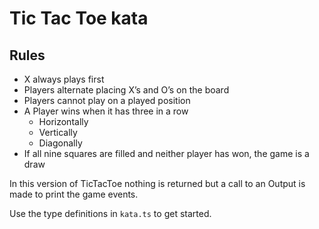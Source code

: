 # Tic Tac Toe kata

## Rules

- X always plays first
- Players alternate placing X’s and O’s on the board
- Players cannot play on a played position
- A Player wins when it has three in a row
  - Horizontally
  - Vertically
  - Diagonally
- If all nine squares are filled and neither player has won, the game is a draw

In this version of TicTacToe nothing is returned but a call to an Output is made to print the game events.

Use the type definitions in `kata.ts` to get started.
